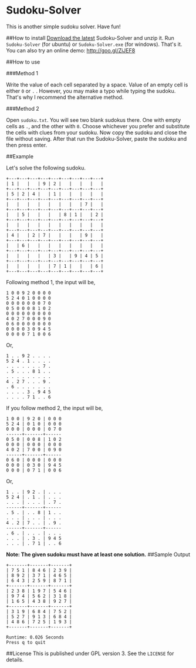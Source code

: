 Sudoku-Solver
=============

This is another simple sudoku solver. Have fun!

##How to install
[Download the latest](http://www.github.com/Neehan/Sudoku-Solver/releases) Sudoku-Solver and unzip it. Run `Sudoku-Solver` (for ubuntu) or `Sudoku-Solver.exe` (for windows). That's it.
You can also try an online demo: http://goo.gl/ZiJEF8

##How to use

###Method 1

Write the value of each cell separated by a space. Value of an empty cell is either `0` or `.` . However, you may make a typo while typing the sudoku. That's why I recommend the alternative method.

###Method 2

Open `sudoku.txt`. You will see two blank sudokus there. One with empty cells as `.`, and the other with `0`. Choose whichever you prefer and substitute the cells with clues from your sudoku. Now copy the sudoku and close the file without saving. After that run the Sudoku-Solver, paste the sudoku and then press enter.

##Example

Let's solve the following sudoku.
```
+---+---+---+---+---+---+---+---+---+
| 1 |   |   | 9 | 2 |   |   |   |   |
+---+---+---+---+---+---+---+---+---+
| 5 | 2 | 4 |   | 1 |   |   |   |   |
+---+---+---+---+---+---+---+---+---+
|   |   |   |   |   |   |   | 7 |   |
+---+---+---+---+---+---+---+---+---+
|   | 5 |   |   |   | 8 | 1 |   | 2 |
+---+---+---+---+---+---+---+---+---+
|   |   |   |   |   |   |   |   |   |
+---+---+---+---+---+---+---+---+---+
| 4 |   | 2 | 7 |   |   |   | 9 |   |
+---+---+---+---+---+---+---+---+---+
|   | 6 |   |   |   |   |   |   |   |
+---+---+---+---+---+---+---+---+---+
|   |   |   |   | 3 |   | 9 | 4 | 5 |
+---+---+---+---+---+---+---+---+---+
|   |   |   |   | 7 | 1 |   |   | 6 |
+---+---+---+---+---+---+---+---+---+
```
Following method 1, the input will be,

```
1 0 0 9 2 0 0 0 0
5 2 4 0 1 0 0 0 0
0 0 0 0 0 0 0 7 0
0 5 0 0 0 8 1 0 2
0 0 0 0 0 0 0 0 0
4 0 2 7 0 0 0 9 0
0 6 0 0 0 0 0 0 0
0 0 0 0 3 0 9 4 5
0 0 0 0 7 1 0 0 6
```
Or,
```
1 . . 9 2 . . . .
5 2 4 . 1 . . . .
. . . . . . . 7 .
. 5 . . . 8 1 . .
. . . . . . . . .
4 . 2 7 . . . 9 .
. 6 . . . . . . .
. . . . 3 . 9 4 5
. . . . 7 1 . . 6
```
If you follow method 2, the input will be,
```
1 0 0 | 9 2 0 | 0 0 0
5 2 4 | 0 1 0 | 0 0 0
0 0 0 | 0 0 0 | 0 7 0
------+-------+------
0 5 0 | 0 0 8 | 1 0 2
0 0 0 | 0 0 0 | 0 0 0
4 0 2 | 7 0 0 | 0 9 0
------+-------+------
0 6 0 | 0 0 0 | 0 0 0
0 0 0 | 0 3 0 | 9 4 5
0 0 0 | 0 7 1 | 0 0 6
```
Or,
```
1 . . | 9 2 . | . . .
5 2 4 | . 1 . | . . .
. . . | . . . | . 7 .
------+-------+------
. 5 . | . . 8 | 1 . .
. . . | . . . | . . .
4 . 2 | 7 . . | . 9 .
------+-------+------
. 6 . | . . . | . . .
. . . | . 3 . | 9 4 5
. . . | . 7 1 | . . 6
```
**Note: The given sudoku must have at least one solution.**
##Sample Output
```
+-------+-------+-------+
| 7 5 1 | 8 4 6 | 2 3 9 |
| 8 9 2 | 3 7 1 | 4 6 5 |
| 6 4 3 | 2 5 9 | 8 7 1 |
+-------+-------+-------+
| 2 3 8 | 1 9 7 | 5 4 6 |
| 9 7 4 | 5 6 2 | 3 1 8 |
| 1 6 5 | 4 3 8 | 9 2 7 |
+-------+-------+-------+
| 3 1 9 | 6 8 4 | 7 5 2 |
| 5 2 7 | 9 1 3 | 6 8 4 |
| 4 8 6 | 7 2 5 | 1 9 3 |
+-------+-------+-------+

Runtime: 0.026 Seconds
Press q to quit
```
##License
This is  published under GPL version 3. See the `LICENSE` for details.

